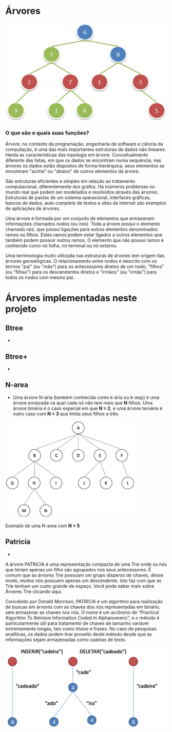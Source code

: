 # Árvores
![img](https://github.com/AlekOliveira/Arvores/blob/master/exemploAvre.png)

### O que são e quais suas funções?

Árvore, no contexto da programação, engenharia de software e ciência da computação, é uma das mais importantes estruturas de dados não lineares. Herda as características das topologia em árvore. Conceitualmente diferente das listas, em que os dados se encontram numa sequência, nas árvores os dados estão dispostos de forma hierárquica, seus elementos se encontram "acima" ou "abaixo" de outros elementos da árvore.

São estruturas eficientes e simples em relação ao tratamento computacional, diferentemente dos grafos. Há inúmeros problemas no mundo real que podem ser modelados e resolvidos através das árvores. Estruturas de pastas de um sistema operacional, interfaces gráficas, bancos de dados, auto-complete de textos e sites da internet são exemplos de aplicações de árvores.

Uma árvore é formada por um conjunto de elementos que armazenam informações chamados nodos (ou nós). Toda a árvore possui o elemento chamado raiz, que possui ligações para outros elementos denominados ramos ou filhos. Estes ramos podem estar ligados a outros elementos que também podem possuir outros ramos. O elemento que não possui ramos é conhecido como nó folha, nó terminal ou nó externo.

Uma terminologia muito utilizada nas estruturas de árvores tem origem das árvores genealógicas. O relacionamento entre nodos é descrito com os termos "pai" (ou "mãe") para os antecessores diretos de um nodo, "filhos" (ou "filhas") para os descendentes diretos e "irmãos" (ou "irmãs") para todos os nodos com mesmo pai.

# Árvores implementadas neste projeto

## Btree
- 

## Btree+
- 

## N-area
- Uma árvore N-ária (também conhecida como k-ária ou k-way) é uma árvore enraizada na qual cada nó não tem mais que **N** filhos. Uma árvore binária é o caso especial em que **N = 2**, e uma árvore ternária é outro caso com **N = 3** que limita seus filhos a três.

![img](https://github.com/AlekOliveira/Arvores/blob/master/exemploNarea.png)

Exemplo de uma N-area com **N = 5**



## Patricia
- 
A árvore PATRICIA é uma representação compacta de uma Trie onde os nós que teriam apenas um filho são agrupados nos seus antecessores. É comum que as árvores Trie possuam um grupo disperso de chaves, desse modo, muitos nós possuem apenas um descendente. Isto faz com que as Trie tenham um custo grande de espaço. Você pode saber mais sobre Árvores Trie clicando aqui.

Concebido por Donald Morrison, PATRICIA é um algoritmo para realização de buscas em árvores com as chaves dos nós representadas em binário, sem armazenar as chaves nos nós. O nome é um acrônimo de “Practical Algorithm To Retrieve Information Coded In Alphanumeric”, e o método é particularmente útil para tratamento de chaves de tamanho variável extremamente longas, tais como títulos e frases. No caso de pesquisas analíticas, os dados podem tirar proveito deste método desde que as informações sejam armazenadas como cadeias de texto.

![img](https://github.com/AlekOliveira/Arvores/blob/master/exemploPatricia.png)

